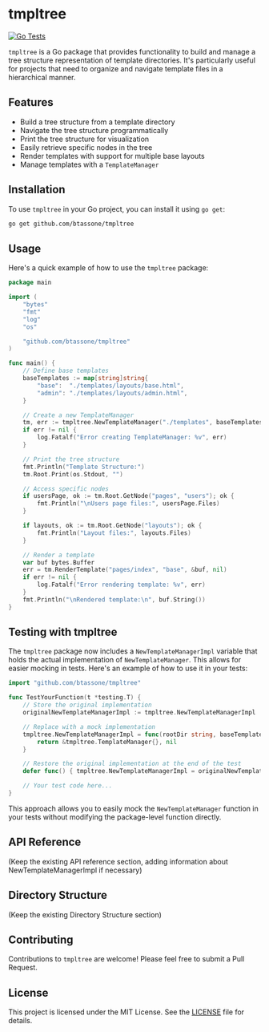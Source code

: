 # tmpltree

[![Go Tests](https://github.com/btassone/tmpltree/actions/workflows/go.yml/badge.svg)](https://github.com/btassone/tmpltree/actions/workflows/go.yml)

`tmpltree` is a Go package that provides functionality to build and manage a tree structure representation of template directories. It's particularly useful for projects that need to organize and navigate template files in a hierarchical manner.

## Features

- Build a tree structure from a template directory
- Navigate the tree structure programmatically
- Print the tree structure for visualization
- Easily retrieve specific nodes in the tree
- Render templates with support for multiple base layouts
- Manage templates with a `TemplateManager`

## Installation

To use `tmpltree` in your Go project, you can install it using `go get`:

```bash
go get github.com/btassone/tmpltree
```

## Usage

Here's a quick example of how to use the `tmpltree` package:

```go
package main

import (
	"bytes"
	"fmt"
	"log"
	"os"

	"github.com/btassone/tmpltree"
)

func main() {
	// Define base templates
	baseTemplates := map[string]string{
		"base":  "./templates/layouts/base.html",
		"admin": "./templates/layouts/admin.html",
	}

	// Create a new TemplateManager
	tm, err := tmpltree.NewTemplateManager("./templates", baseTemplates)
	if err != nil {
		log.Fatalf("Error creating TemplateManager: %v", err)
	}

	// Print the tree structure
	fmt.Println("Template Structure:")
	tm.Root.Print(os.Stdout, "")

	// Access specific nodes
	if usersPage, ok := tm.Root.GetNode("pages", "users"); ok {
		fmt.Println("\nUsers page files:", usersPage.Files)
	}

	if layouts, ok := tm.Root.GetNode("layouts"); ok {
		fmt.Println("Layout files:", layouts.Files)
	}

	// Render a template
	var buf bytes.Buffer
	err = tm.RenderTemplate("pages/index", "base", &buf, nil)
	if err != nil {
		log.Fatalf("Error rendering template: %v", err)
	}
	fmt.Println("\nRendered template:\n", buf.String())
}
```

## Testing with tmpltree

The `tmpltree` package now includes a `NewTemplateManagerImpl` variable that holds the actual implementation of `NewTemplateManager`. This allows for easier mocking in tests. Here's an example of how to use it in your tests:

```go
import "github.com/btassone/tmpltree"

func TestYourFunction(t *testing.T) {
    // Store the original implementation
    originalNewTemplateManagerImpl := tmpltree.NewTemplateManagerImpl

    // Replace with a mock implementation
    tmpltree.NewTemplateManagerImpl = func(rootDir string, baseTemplates map[string]string) (*tmpltree.TemplateManager, error) {
        return &tmpltree.TemplateManager{}, nil
    }

    // Restore the original implementation at the end of the test
    defer func() { tmpltree.NewTemplateManagerImpl = originalNewTemplateManagerImpl }()

    // Your test code here...
}
```

This approach allows you to easily mock the `NewTemplateManager` function in your tests without modifying the package-level function directly.

## API Reference

(Keep the existing API reference section, adding information about NewTemplateManagerImpl if necessary)

## Directory Structure

(Keep the existing Directory Structure section)

## Contributing

Contributions to `tmpltree` are welcome! Please feel free to submit a Pull Request.

## License

This project is licensed under the MIT License. See the [LICENSE](LICENSE) file for details.